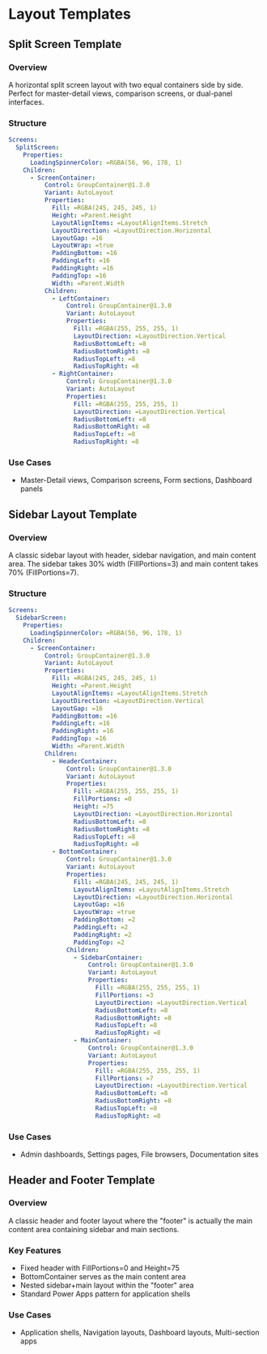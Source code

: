 # Layout Templates

## Split Screen Template

### Overview
A horizontal split screen layout with two equal containers side by side. Perfect for master-detail views, comparison screens, or dual-panel interfaces.

### Structure
```yaml
Screens:
  SplitScreen:
    Properties:
      LoadingSpinnerColor: =RGBA(56, 96, 178, 1)
    Children:
      - ScreenContainer:
          Control: GroupContainer@1.3.0
          Variant: AutoLayout
          Properties:
            Fill: =RGBA(245, 245, 245, 1)
            Height: =Parent.Height
            LayoutAlignItems: =LayoutAlignItems.Stretch
            LayoutDirection: =LayoutDirection.Horizontal
            LayoutGap: =16
            LayoutWrap: =true
            PaddingBottom: =16
            PaddingLeft: =16
            PaddingRight: =16
            PaddingTop: =16
            Width: =Parent.Width
          Children:
            - LeftContainer:
                Control: GroupContainer@1.3.0
                Variant: AutoLayout
                Properties:
                  Fill: =RGBA(255, 255, 255, 1)
                  LayoutDirection: =LayoutDirection.Vertical
                  RadiusBottomLeft: =8
                  RadiusBottomRight: =8
                  RadiusTopLeft: =8
                  RadiusTopRight: =8
            - RightContainer:
                Control: GroupContainer@1.3.0
                Variant: AutoLayout
                Properties:
                  Fill: =RGBA(255, 255, 255, 1)
                  LayoutDirection: =LayoutDirection.Vertical
                  RadiusBottomLeft: =8
                  RadiusBottomRight: =8
                  RadiusTopLeft: =8
                  RadiusTopRight: =8
```

### Use Cases
- Master-Detail views, Comparison screens, Form sections, Dashboard panels

## Sidebar Layout Template

### Overview
A classic sidebar layout with header, sidebar navigation, and main content area. The sidebar takes 30% width (FillPortions=3) and main content takes 70% (FillPortions=7).

### Structure
```yaml
Screens:
  SidebarScreen:
    Properties:
      LoadingSpinnerColor: =RGBA(56, 96, 178, 1)
    Children:
      - ScreenContainer:
          Control: GroupContainer@1.3.0
          Variant: AutoLayout
          Properties:
            Fill: =RGBA(245, 245, 245, 1)
            Height: =Parent.Height
            LayoutAlignItems: =LayoutAlignItems.Stretch
            LayoutDirection: =LayoutDirection.Vertical
            LayoutGap: =16
            PaddingBottom: =16
            PaddingLeft: =16
            PaddingRight: =16
            PaddingTop: =16
            Width: =Parent.Width
          Children:
            - HeaderContainer:
                Control: GroupContainer@1.3.0
                Variant: AutoLayout
                Properties:
                  Fill: =RGBA(255, 255, 255, 1)
                  FillPortions: =0
                  Height: =75
                  LayoutDirection: =LayoutDirection.Horizontal
                  RadiusBottomLeft: =8
                  RadiusBottomRight: =8
                  RadiusTopLeft: =8
                  RadiusTopRight: =8
            - BottomContainer:
                Control: GroupContainer@1.3.0
                Variant: AutoLayout
                Properties:
                  Fill: =RGBA(245, 245, 245, 1)
                  LayoutAlignItems: =LayoutAlignItems.Stretch
                  LayoutDirection: =LayoutDirection.Horizontal
                  LayoutGap: =16
                  LayoutWrap: =true
                  PaddingBottom: =2
                  PaddingLeft: =2
                  PaddingRight: =2
                  PaddingTop: =2
                Children:
                  - SidebarContainer:
                      Control: GroupContainer@1.3.0
                      Variant: AutoLayout
                      Properties:
                        Fill: =RGBA(255, 255, 255, 1)
                        FillPortions: =3
                        LayoutDirection: =LayoutDirection.Vertical
                        RadiusBottomLeft: =8
                        RadiusBottomRight: =8
                        RadiusTopLeft: =8
                        RadiusTopRight: =8
                  - MainContainer:
                      Control: GroupContainer@1.3.0
                      Variant: AutoLayout
                      Properties:
                        Fill: =RGBA(255, 255, 255, 1)
                        FillPortions: =7
                        LayoutDirection: =LayoutDirection.Vertical
                        RadiusBottomLeft: =8
                        RadiusBottomRight: =8
                        RadiusTopLeft: =8
                        RadiusTopRight: =8
```

### Use Cases
- Admin dashboards, Settings pages, File browsers, Documentation sites

## Header and Footer Template

### Overview
A classic header and footer layout where the "footer" is actually the main content area containing sidebar and main sections.

### Key Features
- Fixed header with FillPortions=0 and Height=75
- BottomContainer serves as the main content area
- Nested sidebar+main layout within the "footer" area
- Standard Power Apps pattern for application shells

### Use Cases
- Application shells, Navigation layouts, Dashboard layouts, Multi-section apps